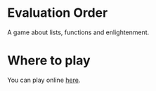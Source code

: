 # Evaluation Order

A game about lists, functions and enlightenment.

# Where to play

You can play online [here](https://eutro.github.io/evaluation-order/).
